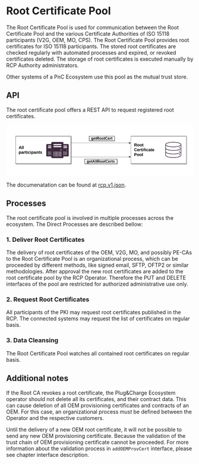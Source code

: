 # Root Certificate Pool

The Root Certificate Pool is used for communication between the Root Certificate Pool and the various Certificate Authorities of ISO 15118 participants (V2G, OEM, MO, CPS).
The Root Certificate Pool provides root certificates for ISO 15118 participants. The stored root certificates are checked regularly with automated processes and expired, or revoked certificates deleted. The storage of root certificates is executed manually by RCP Authority administrators.

Other systems of a PnC Ecosystem use this pool as the mutual trust store.


## API

The root certificate pool offers a REST API to request registered root certificates.

![RCP interfaces](../../assets/images/interfaces_rcp.png)

The documenatation can be found at [rcp.v1.json](../../reference/rcp.v1.json).

## Processes

The root certificate pool is involved in multiple processes across the ecosystem. The Direct Processes are described bellow:

### 1. Deliver Root Certificates

The delivery of root certificates of the OEM, V2G, MO, and possibly PE-CAs to the Root Certificate Pool is an organizational process, which can be proceeded by different methods, like signed email, SFTP, OFTP2 or similar methodologies. After approval the new root certificates are added to the root certificate pool by the RCP Operator. Therefore the PUT and DELETE interfaces of the pool are restricted for authorized administrative use only.


### 2. Request Root Certificates

All participants of the PKI may request root certificates published in the RCP. The connected systems may request the list of certificates on regular basis.


### 3. Data Cleansing

The Root Certificate Pool watches all contained root certificates on regular basis. 

## Additional notes

If the Root CA revokes a root certificate, the Plug&Charge Ecosystem operator should not delete all its certificates, and their contract data. This can cause deletion of all OEM provisioning certificates and contracts of an OEM. For this case, an organizational process _must_ be defined between the Operator and the respective customers.

Until the delivery of a new OEM root certificate, it will not be possible to send any new OEM provisioning certificate. Because the validation of the trust chain of OEM provisioning certificate cannot be proceeded. For more information about the validation process in `addOEMProvCert` interface, please see chapter interface description.
